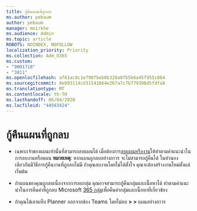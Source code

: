 ```yaml
---
title: กู้คืนแผนที่ถูกลบ
ms.author: pebaum
author: pebaum
manager: mnirkhe
ms.audience: Admin
ms.topic: article
ROBOTS: NOINDEX, NOFOLLOW
localization_priority: Priority
ms.collection: Adm_O365
ms.custom:
- "9001718"
- "3811"
ms.openlocfilehash: af61ac8c1e798fbeb0b328a8fb5b6a45f955c864
ms.sourcegitcommit: 8e093114cd31141664e267a7c7b779398d5fdfa8
ms.translationtype: MT
ms.contentlocale: th-TH
ms.lasthandoff: 06/04/2020
ms.locfileid: "44563424"
---
```

# <a name="recover-deleted-plans"></a>กู้คืนแผนที่ถูกลบ

- เฉพาะเจ้าของแผนเท่านั้นที่สามารถลบแผนได้ เมื่อต้องการ[ลบแผนหรืองาน](https://support.microsoft.com/office/39e10e78-13f0-446d-94cd-9e562648497a.)ให้ทําตามคําแนะนําในการลบงานหรือแผน  **หมายเหตุ**: หากแผนถูกลบอย่างถาวร จะไม่สามารถกู้คืนได้ ในทํานองเดียวกันมีวิธีการกู้คืนงานที่ถูกลบไม่มี ถ้าคุณลบงานโดยไม่ได้ตั้งใจ คุณจะต้องสร้างงานใหม่ตั้งแต่เริ่มต้น

- ถ้าแผนของคุณถูกลบเนื่องจากการลบกลุ่ม คุณอาจสามารถกู้คืนกลุ่มและเนื้อหาได้ ทําตามคําแนะนําในการคืนค่าที่ถูกลบ Microsoft [365 กลุ่ม](https://docs.microsoft.com/microsoft-365/admin/create-groups/restore-deleted-group?view=o365-worldwide)เพื่อคืนค่ากลุ่มและเนื้อหาที่เกี่ยวข้อง

- ถ้าคุณได้เอาแท็บ Planner ออกจากช่อง Teams โดยไม่ลบ **> >** แผนอย่างถาวร
